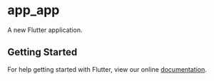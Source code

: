 # app_app

A new Flutter application.

## Getting Started

For help getting started with Flutter, view our online
[documentation](https://flutter.io/).
